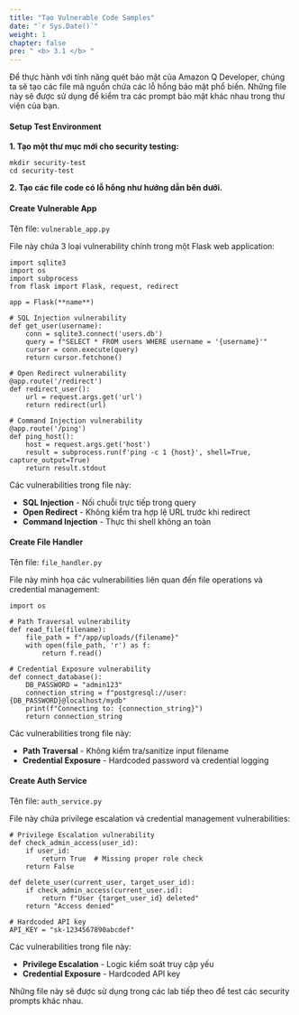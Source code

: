 ```yaml
---
title: "Tạo Vulnerable Code Samples"
date: "`r Sys.Date()`"
weight: 1
chapter: false
pre: " <b> 3.1 </b> "
---
```


Để thực hành với tính năng quét bảo mật của Amazon Q Developer, chúng ta sẽ tạo các file mã nguồn chứa các lỗ hổng bảo mật phổ biến. Những file này sẽ được sử dụng để kiểm tra các prompt bảo mật khác nhau trong thư viện của bạn.

#### Setup Test Environment

**1. Tạo một thư mục mới cho security testing:**

```
mkdir security-test
cd security-test
```

**2. Tạo các file code có lỗ hổng như hướng dẫn bên dưới.**

#### Create Vulnerable App

Tên file: `vulnerable_app.py`

File này chứa 3 loại vulnerability chính trong một Flask web application:

```
import sqlite3
import os
import subprocess
from flask import Flask, request, redirect

app = Flask(**name**)

# SQL Injection vulnerability
def get_user(username):
    conn = sqlite3.connect('users.db')
    query = f"SELECT * FROM users WHERE username = '{username}'"
    cursor = conn.execute(query)
    return cursor.fetchone()

# Open Redirect vulnerability
@app.route('/redirect')
def redirect_user():
    url = request.args.get('url')
    return redirect(url)

# Command Injection vulnerability
@app.route('/ping')
def ping_host():
    host = request.args.get('host')
    result = subprocess.run(f'ping -c 1 {host}', shell=True, capture_output=True)
    return result.stdout
```

Các vulnerabilities trong file này:

- **SQL Injection** - Nối chuỗi trực tiếp trong query
- **Open Redirect** - Không kiểm tra hợp lệ URL trước khi redirect
- **Command Injection** - Thực thi shell không an toàn

#### Create File Handler

Tên file: `file_handler.py`

File này minh họa các vulnerabilities liên quan đến file operations và credential management:

```
import os

# Path Traversal vulnerability
def read_file(filename):
    file_path = f"/app/uploads/{filename}"
    with open(file_path, 'r') as f:
        return f.read()

# Credential Exposure vulnerability
def connect_database():
    DB_PASSWORD = "admin123"
    connection_string = f"postgresql://user:{DB_PASSWORD}@localhost/mydb"
    print(f"Connecting to: {connection_string}")
    return connection_string
```

Các vulnerabilities trong file này:

- **Path Traversal** - Không kiểm tra/sanitize input filename
- **Credential Exposure** - Hardcoded password và credential logging

#### Create Auth Service

Tên file: `auth_service.py`

File này chứa privilege escalation và credential management vulnerabilities:

```
# Privilege Escalation vulnerability
def check_admin_access(user_id):
    if user_id:
        return True  # Missing proper role check
    return False

def delete_user(current_user, target_user_id):
    if check_admin_access(current_user.id):
        return f"User {target_user_id} deleted"
    return "Access denied"

# Hardcoded API key
API_KEY = "sk-1234567890abcdef"
```

Các vulnerabilities trong file này:

- **Privilege Escalation** - Logic kiểm soát truy cập yếu
- **Credential Exposure** - Hardcoded API key

Những file này sẽ được sử dụng trong các lab tiếp theo để test các security prompts khác nhau.

